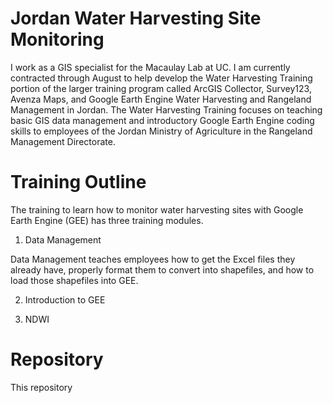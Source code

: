 # Jordan Water Harvesting Site Monitoring
I work as a GIS specialist for the Macaulay Lab at UC. I am currently contracted through August to help develop the Water Harvesting Training portion of the larger training program called ArcGIS Collector, Survey123, Avenza Maps, and Google Earth Engine Water Harvesting and Rangeland Management in Jordan. The Water Harvesting Training focuses on teaching basic GIS data management and introductory Google Earth Engine coding skills to employees of the Jordan Ministry of Agriculture in the Rangeland Management Directorate.

# Training Outline
The training to learn how to monitor water harvesting sites with Google Earth Engine (GEE) has three training modules.

1. Data Management

Data Management teaches employees how to get the Excel files they already have, properly format them to convert into shapefiles, and how to load those shapefiles into GEE.

2. Introduction to GEE

3. NDWI

# Repository

This repository
